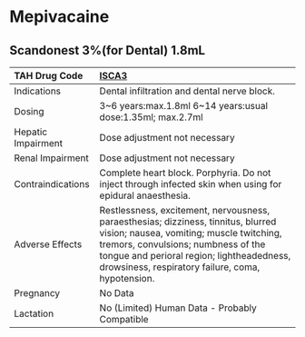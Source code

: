 # Mepivacaine

## Scandonest 3%(for Dental) 1.8mL

| TAH Drug Code      | [**ISCA3**](https://www.tahsda.org.tw/drugs/hissearch.php?drug_code=ISCA3)                                                                                                                                                                                            |
|:-------------------|:----------------------------------------------------------------------------------------------------------------------------------------------------------------------------------------------------------------------------------------------------------------------|
| Indications        | Dental infiltration and dental nerve block.                                                                                                                                                                                                                           |
| Dosing             | 3~6 years:max.1.8ml 6~14 years:usual dose:1.35ml; max.2.7ml                                                                                                                                                                                                           |
| Hepatic Impairment | Dose adjustment not necessary                                                                                                                                                                                                                                         |
| Renal Impairment   | Dose adjustment not necessary                                                                                                                                                                                                                                         |
| Contraindications  | Complete heart block. Porphyria. Do not inject through infected skin when using for epidural anaesthesia.                                                                                                                                                             |
| Adverse Effects    | Restlessness, excitement, nervousness, paraesthesias; dizziness, tinnitus, blurred vision; nausea, vomiting; muscle twitching, tremors, convulsions; numbness of the tongue and perioral region; lightheadedness, drowsiness, respiratory failure, coma, hypotension. |
| Pregnancy          | No Data                                                                                                                                                                                                                                                               |
| Lactation          | No (Limited) Human Data - Probably Compatible                                                                                                                                                                                                                         |

